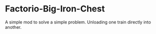 # Factorio-Big-Iron-Chest
A simple mod to solve a simple problem. Unloading one train directly into another.
